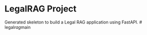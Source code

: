 ﻿# LegalRAG Project
Generated skeleton to build a Legal RAG application using FastAPI.
#   l e g a l _ r a g _ m a i n 
 
 